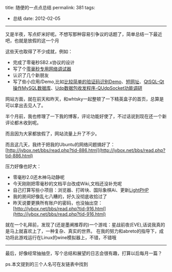 title: 随便的一点点总结
permalink: 381
tags:
  - 总结
date: 2012-02-05
---

又是半夜，写点虾米好呢。不想写那种容易引争议的话题了，简单总结一下最近吧，也就是放假的这一个月

这些天也取得了不少成就，例如：

* 完成了零毫秒SB2.x协议的设计
* 写了个[零毫秒专用网络调试器](https://old-bbs.jybox.net/index.html_t914.html)
* 认识了几个新朋友
*   写了些小应用/Demo,比如[比较简单的验证码识别Demo](http://jyprince.me/soft/verifycode/ "比较简单的验证码识别Demo")、[短网址](http://jybox.net/:0)、[QtSQL-Qt操作MySQL数据库](http://jybox.net/jyblog/soft/sql-demo/ "QtSQL-Qt操作MySQL数据库")、[Udp数据包收发程序-QUdpSocket功能调研](http://jybox.net/jyblog/soft/udp-chat/ "Udp数据包收发程序-QUdpSocket功能调研")

网站方面，就在前天和昨天，和whtsky一起整顿了一下精英盒子的首页，总算是可以拿出去见人了。

半个月前，我也修理了一下我的博客，评论功能好使了，不过话说到现在还一个新评论都木收到呢。

而且因为大家都放假了，网站流量上升了不少。


而且这几天，我终于把我的Ubuntu的网络问题搞好了：[http://jybox.net/bbs/read.php?tid-886.html](http://jybox.net/bbs/read.php?tid-886.html)

压力好像也好大：

*   零毫秒2.0还木神马动静呢
*   今天刚刚把零毫秒的文档平台改成Wiki,文档还没补充呢
*   自己打算写些小项目：浏览器、打砖块、国际象棋Ai、更新[LightPHP](http://jyprince.me/soft/lightphp/ "LightPHP(光进程)")
*   我的房间好像乱七八糟的，好久没彻底收拾过了
*   昨天说要更换所有账户的密码，也没抽出空：[http://jybox.net/bbs/read.php?tid-916.html](http://jybox.net/bbs/read.php?tid-916.html)

就在一个礼拜前，发现了(还是墨阐推荐的)一个游戏：星战前夜(EVE),话说我真的是马上就喜欢上了，一种复杂、真实的世界。
在我的努力和abreto的指导下，成功将此游戏运行在Linux的wine模拟器上，不错，不错哦

* * *

最后，好像经常抽抽空，写个总结和展望的日志会很有趣，打算以后每月一篇？

ps.本文提到的三个人名可在友链表中找到
